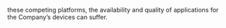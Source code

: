 these competing platforms, the availability and quality of applications for the Company’s devices can suffer.